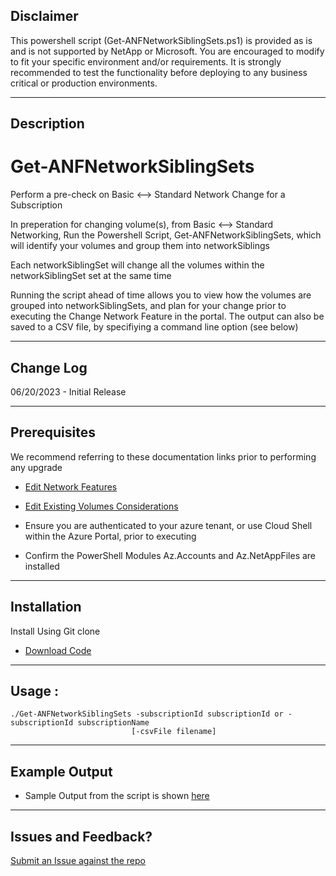 ## Disclaimer

This powershell script (Get-ANFNetworkSiblingSets.ps1) is provided as is and is not supported by NetApp or Microsoft. You are encouraged to modify to fit your specific environment and/or requirements. It is strongly recommended to test the functionality before deploying to any business critical or production environments.

** **

## Description
# Get-ANFNetworkSiblingSets

Perform a pre-check on Basic &lt;--> Standard Network Change for a Subscription

In preperation for changing volume(s), from Basic <--> Standard Networking, Run the Powershell Script, Get-ANFNetworkSiblingSets, which will identify your volumes and group them into networkSiblings

Each networkSiblingSet will change all the volumes within the networkSiblingSet set at the same time

Running the script ahead of time allows you to view how the volumes are grouped into networkSiblingSets, and plan for your change prior to executing the Change Network Feature in the portal.  The output can also be saved to a CSV file, by specifiying a command line option (see below)

** **
## Change Log
06/20/2023 - Initial Release

** **
## Prerequisites


We recommend referring to these documentation links prior to performing any upgrade
- [Edit Network Features](https://learn.microsoft.com/en-us/azure/azure-netapp-files/configure-network-features#edit-network-features-option-for-existing-volumes) 
- [Edit Existing Volumes Considerations](https://learn.microsoft.com/en-us/azure/azure-netapp-files/azure-netapp-files-network-topologies#constraints)

-	Ensure you are authenticated to your azure tenant, or use Cloud Shell within the Azure Portal, prior to executing
-	Confirm the PowerShell Modules Az.Accounts and Az.NetAppFiles are installed
** **    

## Installation
Install Using Git clone
- [Download Code](https://github.com/ANFTechTeam/Get-ANFNetworkSiblingSets.git)

** **
##		Usage : 
    ./Get-ANFNetworkSiblingSets -subscriptionId subscriptionId or -subscriptionId subscriptionName
                               [-csvFile filename]


** **
## Example Output

 - Sample Output from the script is shown [here](https://github.com/ANFTechTeam/Get-ANFNetworkSiblingSets/blob/main/Sample%20Output%20from%20Powershell%20Script.png) 

 ** **
 ## Issues and Feedback?

[ Submit an Issue against the repo ](https://github.com/ANFTechTeam/Get-ANFNetworkSiblingSets/issues)

    
